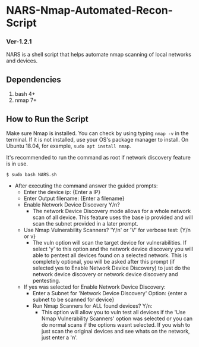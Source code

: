 # NARS-Nmap-Automated-Recon-Script 
### Ver-1.2.1
NARS is a shell script that helps automate nmap scanning of local networks and devices.

## Dependencies
1. bash 4+
2. nmap 7+

## How to Run the Script
Make sure Nmap is installed. You can check by using typing `nmap -v` in the terminal. If it is not installed, use your OS's package manager to install. On Ubuntu 18.04, for example, `sudo apt install nmap`. 

It's recommended to run the command as root if network discovery feature is in use.
```
$ sudo bash NARS.sh
```
* After executing the command answer the guided prompts:
  * Enter the device ip: {Enter a IP}
  * Enter Output filename: {Enter a filename}
  * Enable Network Device Discovery Y/n?
    * The network Device Discovery mode allows for a whole network scan of all device. This feature uses the base ip provided and will scan the subnet provided in a later prompt.
  * Use Nmap Vulnerability Scanners? 'Y/n' or 'V' for verbose test: {Y/n or v}
    * The vuln option will scan the target device for vulnerabilities. If select 'y' to this option and the network device discovery you will able to pentest all devices found on a selected network. This is completely optional, you will be asked after this prompt (if selected yes to Enable Network Device Discovery) to just do the network device discovery or network device discovery and pentesting. 
  * If yes was selected for Enable Network Device Discovery:
    * Enter a Subnet for 'Network Device Discovery' Option: {enter a subnet to be scanned for device} 
    * Run Nmap Scanners for ALL found devices? Y/n:  
      * This option will allow you to vuln test all devices if the 'Use Nmap Vulnerability Scanners' option was selected or you can do normal scans if the options wasnt selected. If you wish to just scan the original devices and see whats on the network, just enter a 'n'. 
